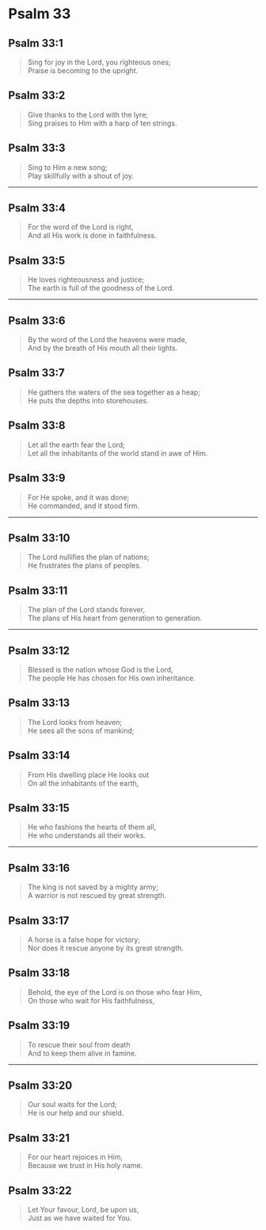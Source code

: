# Psalm 33

## Psalm 33:1

> Sing for joy in the Lord, you righteous ones;  
> Praise is becoming to the upright.

## Psalm 33:2

> Give thanks to the Lord with the lyre;  
> Sing praises to Him with a harp of ten strings.

## Psalm 33:3

> Sing to Him a new song;  
> Play skillfully with a shout of joy.

---

## Psalm 33:4

> For the word of the Lord is right,  
> And all His work is done in faithfulness.

## Psalm 33:5

> He loves righteousness and justice;  
> The earth is full of the goodness of the Lord.

---

## Psalm 33:6

> By the word of the Lord the heavens were made,  
> And by the breath of His mouth all their lights.

## Psalm 33:7

> He gathers the waters of the sea together as a heap;  
> He puts the depths into storehouses.

## Psalm 33:8

> Let all the earth fear the Lord;  
> Let all the inhabitants of the world stand in awe of Him.

## Psalm 33:9

> For He spoke, and it was done;  
> He commanded, and it stood firm.

---

## Psalm 33:10

> The Lord nullifies the plan of nations;  
> He frustrates the plans of peoples.

## Psalm 33:11

> The plan of the Lord stands forever,  
> The plans of His heart from generation to generation.

---

## Psalm 33:12

> Blessed is the nation whose God is the Lord,  
> The people He has chosen for His own inheritance.

## Psalm 33:13

> The Lord looks from heaven;  
> He sees all the sons of mankind;

## Psalm 33:14

> From His dwelling place He looks out  
> On all the inhabitants of the earth,

## Psalm 33:15

> He who fashions the hearts of them all,  
> He who understands all their works.

---

## Psalm 33:16

> The king is not saved by a mighty army;  
> A warrior is not rescued by great strength.

## Psalm 33:17

> A horse is a false hope for victory;  
> Nor does it rescue anyone by its great strength.

## Psalm 33:18

> Behold, the eye of the Lord is on those who fear Him,  
> On those who wait for His faithfulness,

## Psalm 33:19

> To rescue their soul from death  
> And to keep them alive in famine.

---

## Psalm 33:20

> Our soul waits for the Lord;  
> He is our help and our shield.

## Psalm 33:21

> For our heart rejoices in Him,  
> Because we trust in His holy name.

## Psalm 33:22

> Let Your favour, Lord, be upon us,  
> Just as we have waited for You.
